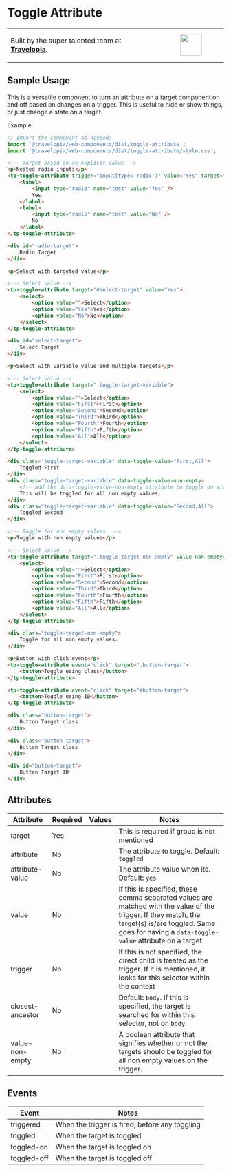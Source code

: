 # Toggle Attribute

<table width="100%">
	<tr>
		<td align="left" width="70%">
        <p>Built by the super talented team at <strong><a href="https://www.travelopia.com/work-with-us/">Travelopia</a></strong>.</p>
		</td>
		<td align="center" width="30%">
			<img src="https://www.travelopia.com/wp-content/themes/travelopia/assets/svg/logo-travelopia-circle.svg" width="50" />
		</td>
	</tr>
</table>

## Sample Usage

This is a versatile component to turn an attribute on a target component on and off based on changes on a trigger. This is useful to hide or show things, or just change a state on a target.

Example:

```js
// Import the component as needed:
import '@travelopia/web-components/dist/toggle-attribute';
import '@travelopia/web-components/dist/toggle-attribute/style.css';
```

```html
<!-- Target based on an explicit value -->
<p>Nested radio inputs</p>
<tp-toggle-attribute trigger="input[type='radio']" value="Yes" target="#radio-target">
	<label>
		<input type="radio" name="test" value="Yes" />
		Yes
	</label>
	<label>
		<input type="radio" name="test" value="No" />
		No
	</label>
</tp-toggle-attribute>

<div id="radio-target">
	Radio Target
</div>

<p>Select with targeted value</p>

<!-- Select value -->
<tp-toggle-attribute target="#select-target" value="Yes">
	<select>
		<option value="">Select</option>
		<option value="Yes">Yes</option>
		<option value="No">No</option>
	</select>
</tp-toggle-attribute>

<div id="select-target">
	Select Target
</div>

<p>Select with variable value and multiple targets</p>

<!-- Select value -->
<tp-toggle-attribute target=".toggle-target-variable">
	<select>
		<option value="">Select</option>
		<option value="First">First</option>
		<option value="Second">Second</option>
		<option value="Third">Third</option>
		<option value="Fourth">Fourth</option>
		<option value="Fifth">Fifth</option>
		<option value="All">All</option>
	</select>
</tp-toggle-attribute>

<div class="toggle-target-variable" data-toggle-value="First,All">
	Toggled First
</div>
<div class="toggle-target-variable" data-toggle-value-non-empty>
	<!-- add the data-toggle-value-non-empty attribute to toggle on with all non empty values. -->
	This will be toggled for all non empty values.
</div>
<div class="toggle-target-variable" data-toggle-value="Second,All">
	Toggled Second
</div>

<!-- Toggle for non empty values. -->
<p>Toggle with non empty values</p>

<!-- Select value -->
<tp-toggle-attribute target=".toggle-target-non-empty" value-non-empty>
	<select>
		<option value="">Select</option>
		<option value="First">First</option>
		<option value="Second">Second</option>
		<option value="Third">Third</option>
		<option value="Fourth">Fourth</option>
		<option value="Fifth">Fifth</option>
		<option value="All">All</option>
	</select>
</tp-toggle-attribute>

<div class="toggle-target-non-empty">
	Toggle for all non empty values.
</div>

<p>Button with click event</p>
<tp-toggle-attribute event="click" target=".button-target">
	<button>Toggle using class</button>
</tp-toggle-attribute>

<tp-toggle-attribute event="click" target="#button-target">
	<button>Toggle using ID</button>
</tp-toggle-attribute>

<div class="button-target">
	Button Target class
</div>

<div class="button-target">
	Button Target class
</div>

<div id="button-target">
	Button Target ID
</div>
```

## Attributes

| Attribute              | Required | Values                             | Notes                                                                                                                                   |
|------------------------|----------|------------------------------------|-----------------------------------------------------------------------------------------------------------------------------------------|
| target                 | Yes    | <selector or the target>           | This is required if group is not mentioned                                                                                              |
| attribute              | No       | <attribute key>                    | The attribute to toggle. Default: `toggled`                                                                                             |
| attribute-value        | No       | <attribute value>                  | The attribute value when its. Default: `yes`                                                                                            |
| value                  | No       | <comma separated values to match>  | If this is specified, these comma separated values are matched with the value of the trigger. If they match, the target(s) is/are toggled. Same goes for having a `data-toggle-value` attribute on a target.                         |
| trigger                | No       | <selector of the trigger>          | If this is not specified, the direct child is treated as the trigger. If it is mentioned, it looks for this selector within the context |
| closest-ancestor       | No       | <selector of the closest ancestor> | Default: `body`. If this is specified, the target is searched for within this selector, not on `body`.                                  |
| value-non-empty        | No       | <none>                             | A boolean attribute that signifies whether or not the targets should be toggled for all non empty values on the trigger.

## Events

| Event       | Notes                                          |
|-------------|------------------------------------------------|
| triggered   | When the trigger is fired, before any toggling |
| toggled     | When the target is toggled                     |
| toggled-on  | When the target is toggled on                  |
| toggled-off | When the target is toggled off                 |
